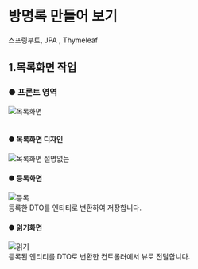 # 방명록 만들어 보기
스프링부트, JPA , Thymeleaf


## 1.목록화면 작업 
### ● 프론트 영역
![목록화면](https://user-images.githubusercontent.com/96603612/208294539-7bb0ac1c-15bf-4ec2-b305-afdcec75ea7a.png)
<br><br>
#### ● 목록화면 디자인
![목록화면 설명없는](https://user-images.githubusercontent.com/96603612/208295019-77a5b9a3-8e39-45f0-9deb-b308ff240537.png)
#### ● 등록화면
![등록](https://user-images.githubusercontent.com/96603612/208405915-a0bcc05c-030e-47ce-9bfa-c34b86de2292.png)<br>
등록한 DTO를 엔티티로 변환하여 저장합니다. 
#### ● 읽기화면
![읽기](https://user-images.githubusercontent.com/96603612/208406384-5312c973-34fe-4869-b9fa-e31308de76d0.png)<br>
등록된 엔티티를 DTO로 변환한  컨트롤러에서 뷰로 전달합니다.


